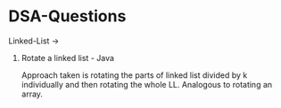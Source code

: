 ﻿# DSA-Questions
Linked-List ->
1. Rotate a linked list - Java

    Approach taken is rotating the parts of linked list divided by k individually and then rotating the  whole LL. Analogous to rotating an array.
